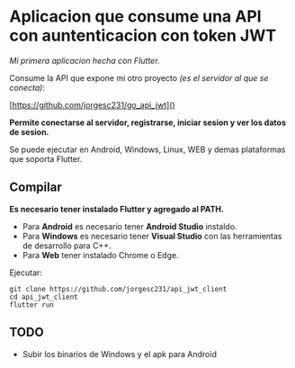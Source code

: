 # Aplicacion que consume una API con auntenticacion con token JWT

*Mi primera aplicacion hecha con Flutter.*

Consume la API que expone mi otro proyecto *(es el servidor al que se conecta)*:

[https://github.com/jorgesc231/go_api_jwt]()


**Permite conectarse al servidor, registrarse, iniciar sesion y ver los datos de sesion.**


Se puede ejecutar en Android, Windows, Linux, WEB y demas plataformas que soporta Flutter.


## Compilar


**Es necesario tener instalado Flutter y agregado al PATH.**

- Para **Android** es necesario tener **Android Studio** instaldo.
- Para **Windows** es necesario tener **Visual Studio** con las herramientas de desarrollo para C++.
- Para **Web** tener instalado Chrome o Edge.

Ejecutar:

```
git clone https://github.com/jorgesc231/api_jwt_client
cd api_jwt_client
flutter run
```


## TODO

- Subir los binarios de Windows y el apk para Android